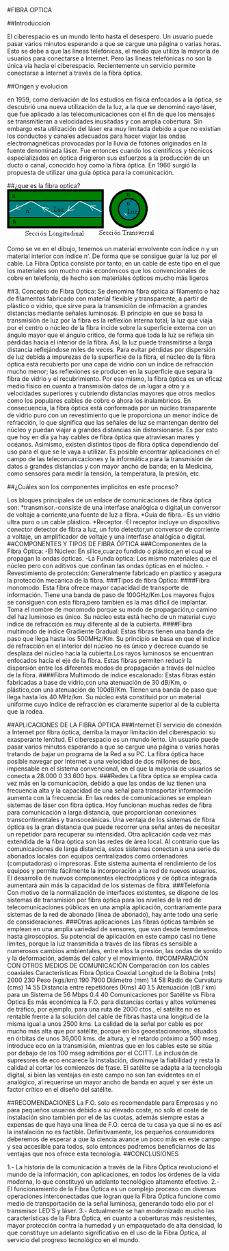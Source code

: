 #FIBRA OPTICA

##Introduccion

El ciberespacio es un mundo lento hasta el desespero. Un usuario puede pasar varios minutos esperando a que se cargue una página
o varias horas. Esto se debe a que las líneas telefónicas, el medio que utiliza la mayoría de usuarios para conectarse a Internet.
Pero las líneas telefónicas no son la única vía hacia el ciberespacio. Recientemente un servicio permite conectarse a Internet a 
través de la fibra óptica.

##Origen y evolucion

en 1959, como derivación de los estudios en física enfocados a la óptica, se descubrió una nueva utilización de la luz, a la que 
se denominó rayo láser, que fue aplicado a las telecomunicaciones con el fin de que los mensajes se transmitieran a velocidades 
inusitadas y con amplia cobertura.
Sin embargo esta utilización del láser era muy limitada debido a que no existían los conductos y canales adecuados para hacer 
viajar las ondas electromagnéticas provocadas por la lluvia de fotones originados en la fuente denominada láser.
Fue entonces cuando los científicos y técnicos especializados en óptica dirigieron sus esfuerzos a la producción de un ducto 
o canal, conocido hoy como la fibra óptica. En 1966 surgió la propuesta de utilizar una guía óptica para la comunicación.

##¿que es la fibra optica?
![fibra](/imagenes/fibra.png "fibra")

Como se ve en el dibujo, tenemos un material envolvente con índice n y un material interior con índice n'. De forma que se consigue
guiar la luz por el cable. La Fibra Óptica consiste por tanto, en un cable de este tipo en el que los materiales son mucho más
económicos que los convencionales de cobre en telefonía, de hecho son materiales ópticos mucho más ligeros


##3. Concepto de Fibra Optica:
   Se denomina fibra optica al filamento o haz de filamentos fabricado con material flexible y transparente, a partir de plàstico o vidrio, que sirve para la transmiciòn de infrmaciòn a grandes distancias mediante señales luminosas. 
   El principio en que se basa la transmisión de luz por la fibra es la reflexión interna total; la luz que viaja por el centro o núcleo de la fibra incide sobre la superficie externa con un ángulo mayor que el ángulo crítico, de forma que toda la luz se refleja sin pérdidas hacia el interior de la fibra. Así, la luz puede transmitirse a larga distancia reflejándose miles de veces. Para evitar pérdidas por dispersión de luz debida a impurezas de la superficie de la fibra, el núcleo de la fibra óptica está recubierto por una capa de vidrio con un índice de refracción mucho menor; las reflexiones se producen en la superficie que separa la fibra de vidrio y el recubrimiento.
   Por eso mismo, la fibra óptica es un eficaz medio físico en cuanto a transmisiòn datos de un lugar a otro y a velocidades superiores y cubriendo distancias mayores que otros medios como los populares cables de cobre o ahora los inalambricos.
   En consecuencia, la fibra óptica está conformada por un núcleo transparente de vidrio puro con un revestimiento que le proporciona un menor índice de refracción, lo que significa que las señales de luz se mantengan dentro del núcleo y puedan viajar a grandes distancias sin distorsionarse. Es por esto que hoy en día ya hay cables de fibra óptica que atraviesan mares y océanos.
   Asimismo, existen distintos tipos de fibra óptica dependiendo del uso para el que se le vaya a utilizar. Es posible  encontrar aplicaciones en el campo de las telecomunicaciones y la informática para la transmisión de datos a grandes distancias y con mayor ancho de banda; en la Medicina, como sensores para medir la tensión, la temperatura, la presión, etc.


##¿Cuáles son los componentes implícitos en este proceso?

Los bloques principales de un enlace de comunicaciones de fibra óptica son:
*transmisor.-consiste de una interfase analógica o digital,un conversor de voltaje a corriente,una fuente de luz a fibra.
*Guia de fibra.- Es un vidrio ultra puro o un cable plástico.
*Receptor.-El receptor incluye un dispositivo conector detector de fibra a luz, un foto detector,un conversor de corriente a voltaje,
 un amplificador de voltaje y una interfase analógica o digital.
##COMPONENTES Y TIPOS DE FIBRA ÓPTICA
###Componentes de la Fibra Óptica:
  -El Núcleo: En sílice,cuarzo fundido o plástico,en el cual se propagan la ondas ópticas.
  -La Funda óptica: Los mismo materiales que el núcleo pero con aditivos que confinan las ondas ópticas en el núcleo.
  -Revestimiento de protección: Generalmente fabricado en plastico y asegura la protección mecanica de la fibra.
###Tipos de fibra Óptica:
  ####Fibra monomodo:
    Esta fibra ofrece mayor capacidad de transporte de información. Tiene una banda de paso de 100GHz/Km.Los mayores flujos se consiguen
    con esta fibra,pero tambien es la mas dificil de implantar.
    Toma el nombre de monomodo porque su modo de propagación,o camino del haz luminoso es único. Su núcleo esta está hecho de un material
    cuyo indice de refracción es muy diferente al de la cubierta.
  ####Fibra multimodo de índice Gradiente Gradual:
    Estas fibras tienen una banda de paso que llega hasta los 500MHz/Km.
    Su principio se basa en que el índice de refracción en el interior del núcleo no es único y decrece cuando se desplaza del núcleo 
    hacia la cubierta.Los rayos luminosos se encuentran enfocados hacia el eje de la fibra.
    Estas fibras permiten reducir la dispersión entre los diferentes modos de propagación a través del núcleo de la fibra.
  ####Fibra Multimodo de índice escalonado:
    Estas fibras están fabricadas a base de vidrio,con una atenuación de 30 dB/Km, o plástico,con una atenuación de 100dB/Km. Tienen una 
    banda de paso que llega hasta los 40 MHz/km.
    Su núcleo está constituid por un material uniforme cuyo índice de refracción es claramente superior al de la cubierta que la rodea.
    
##APLICACIONES DE LA FIBRA ÓPTICA
###Internet
El servicio de conexión a Internet por fibra óptica, derriba la mayor limitación del ciberespacio: su exasperante lentitud. 
El ciberespacio es un mundo lento. Un usuario puede pasar varios minutos esperando a que se cargue una página o varias horas tratando de bajar un programa de la Red a su PC.
La fibra óptica hace posible navegar por Internet a una velocidad de dos millones de bps, impensable en el sistema convencional, en el que la mayoría de usuarios se conecta a 28.000 0 33.600 bps. 
###Redes
La fibra óptica se emplea cada vez más en la comunicación, debido a que las ondas de luz tienen una frecuencia alta y la capacidad de una señal para transportar información aumenta con la frecuencia. En las redes de comunicaciones se emplean sistemas de láser con fibra óptica. Hoy funcionan muchas redes de fibra para comunicación a larga distancia, que proporcionan conexiones transcontinentales y transoceánicas. Una ventaja de los sistemas de fibra óptica es la gran distancia que puede recorrer una señal antes de necesitar un repetidor para recuperar su intensidad. 
Otra aplicación cada vez más extendida de la fibra óptica son las redes de área local. Al contrario que las comunicaciones de larga distancia, estos sistemas conectan a una serie de abonados locales con equipos centralizados como ordenadores (computadoras) o impresoras. Este sistema aumenta el rendimiento de los equipos y permite fácilmente la incorporación a la red de nuevos usuarios. El desarrollo de nuevos componentes electroópticos y de óptica integrada aumentará aún más la capacidad de los sistemas de fibra.
###Telefonía
Con motivo de la normalización de interfaces existentes, se dispone de los sistemas de transmisión por fibra óptica para los niveles de la red de telecomunicaciones públicas en una amplia aplicación, contrariamente para sistemas de la red de abonado (línea de abonado), hay ante todo una serie de consideraciones.
###Otras aplicaciones
Las fibras ópticas también se emplean en una amplia variedad de sensores, que van desde termómetros hasta giroscopios. Su potencial de aplicación en este campo casi no tiene límites, porque la luz transmitida a través de las fibras es sensible a numerosos cambios ambientales, entre ellos la presión, las ondas de sonido y la deformación, además del calor y el movimiento. 
##COMPARACIÓN CON OTROS MEDIOS DE COMUNICACIÓN
Comparación con los cables coaxiales
Características	Fibra  Óptica	Coaxial
Longitud de la Bobina (mts)	2000	230
Peso (kgs/km)	190	7900
Diámetro (mm)	14	58
Radio de Curvatura (cms)	14	55
Distancia entre repetidores (Kms) 	40	1.5
Atenuación (dB / km) para un Sistema de 56 Mbps	0.4	40
Comunicaciones por Satélite vs Fibra Óptica 
Es más económica la F.O. para distancias cortas y altos volúmenes de tráfico, por ejemplo, para una ruta de 2000 ctos., el satélite no es rentable frente a la solución del cable de fibras hasta una longitud de la misma igual a unos 2500 kms.
La calidad de la señal por cable es por mucho más alta que por satélite, porque en los geoestacionarios, situados en órbitas de unos 36,000 kms. de altura, y el retardo próximo a 500 mseg. introduce eco en la transmisión, mientras que en los cables este se sitúa por debajo de los 100 mseg admitidos por el CCITT. La inclusión de supresores de eco encarece la instalación, disminuye la fiabilidad y resta la calidad al cortar los comienzos de frase.
El satélite se adapta a la tecnología digital, si bien las ventajas en este campo no son tan evidentes en el analógico, al requerirse un mayor ancho de banda en aquel y ser éste un factor crítico en el diseño del satélite.

##RECOMENDACIONES 
La  F.O. solo es recomendable para Empresas y no para pequeños usuarios debido a su elevado coste, no solo el coste de instalación sino también por el de las cuotas, además siempre estas a expensas de que haya una línea de F.O. cerca de tu casa ya que si no es así la instalación no es factible.
Definitivamente, los pequeños consumidores deberemos de esperar a que la ciencia avance un poco más en este campo y sea accesible para todos, solo entonces podremos beneficiarnos de las ventajas que nos ofrece esta tecnología. 
##CONCLUSIONES

1.- La historia de la comunicación a través de la Fibra Óptica revolucionó el mundo de la información, con aplicaciones, en todos los órdenes de la vida moderna, lo que constituyó un adelanto tecnológico altamente efectivo.
2.- El funcionamiento de la Fibra Óptica es un complejo proceso con diversas operaciones interconectadas que logran que la Fibra Óptica funcione como medio de transportación de la señal luminosa, generando todo ello por el transmisor LED’S y láser.
3.- Actualmente se han modernizado mucho las características de la Fibra Óptica, en cuanto a coberturas más resistentes, mayor protección contra la humedad y un empaquetado de alta densidad, lo que constituye un adelanto significativo en el uso de la Fibra Óptica, al servicio del progreso tecnológico en el mundo.



